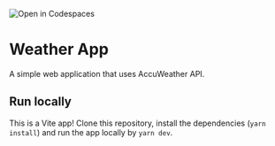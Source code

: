 ![Open in Codespaces](https://classroom.github.com/assets/open-in-codespaces-abfff4d4e15f9e1bd8274d9a39a0befe03a0632bb0f153d0ec72ff541cedbe34.svg)
# Weather App

A simple web application that uses AccuWeather API.

## Run locally

This is a Vite app! Clone this repository, install the dependencies (`yarn install`) and run the app locally by `yarn dev`.
